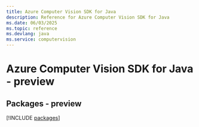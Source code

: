 ```yaml
---
title: Azure Computer Vision SDK for Java
description: Reference for Azure Computer Vision SDK for Java
ms.date: 06/03/2025
ms.topic: reference
ms.devlang: java
ms.service: computervision
---
```

# Azure Computer Vision SDK for Java - preview
## Packages - preview
[!INCLUDE [packages](computer-vision-index.md)]